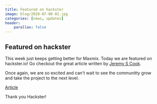 ```yaml
---
title: Featured on hackster
image: blog/2020-07-08-01.jpg
categories: [news, updates]
header:
    parallax: false
---
```


## Featured on hackster

This week just keeps getting better for Maxmix. Today we are featured on hackster.io!
Go checkout the great article written by [Jeremy S Cook](http://jeremyscook.com/).

Once again, we are so excited and can't wait to see the communitty grow and take the project to the next level.

[Article](https://www.hackster.io/news/all-of-your-volume-are-belong-to-maxmix-8e4c4e44d387)

Thank you Hackster!
